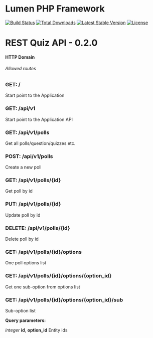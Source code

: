 # Lumen PHP Framework

[![Build Status](https://travis-ci.org/laravel/lumen-framework.svg)](https://travis-ci.org/laravel/lumen-framework)
[![Total Downloads](https://img.shields.io/packagist/dt/laravel/framework)](https://packagist.org/packages/laravel/lumen-framework)
[![Latest Stable Version](https://img.shields.io/packagist/v/laravel/framework)](https://packagist.org/packages/laravel/lumen-framework)
[![License](https://img.shields.io/packagist/l/laravel/framework)](https://packagist.org/packages/laravel/lumen-framework)

# REST Quiz API - 0.2.0

#### HTTP Domain

###### Allowed routes

### GET:    /

Start point to the Application

### GET:    /api/v1


Start point to the Application API

### GET:    /api/v1/polls

Get all polls/question/quizzes etc.

### POST:    /api/v1/polls

Create a new poll

### GET:    /api/v1/polls/{id}

Get poll by id

### PUT:    /api/v1/polls/{id}

Update poll by id

### DELETE: /api/v1/polls/{id}

Delete poll by id

### GET:    /api/v1/polls/{id}/options

One poll options list

### GET:    /api/v1/polls/{id}/options/{option_id}

Get one sub-option from options list

### GET:    /api/v1/polls/{id}/options/{option_id}/sub

Sub-option list

**Query parameters:**

_integer_ **id**, **option_id**
Entity ids
